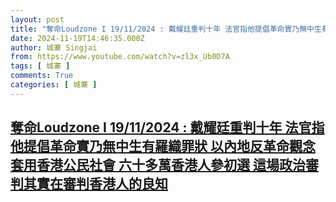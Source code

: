 ```yaml
---
layout: post
title: "奪命Loudzone I 19/11/2024 : 戴耀廷重判十年 法官指他提倡革命實乃無中生有羅織罪狀 以內地反革命觀念套用香港公民社會 六十多萬香港人參初選 這場政治審判其實在審判香港人的良知"
date: 2024-11-19T14:46:35.000Z
author: 城寨 Singjai
from: https://www.youtube.com/watch?v=zl3x_Ub0D7A
tags: [ 城寨 ]
comments: True
categories: [ 城寨 ]
---
```

<!--1732027595000-->
[奪命Loudzone I 19/11/2024 : 戴耀廷重判十年 法官指他提倡革命實乃無中生有羅織罪狀 以內地反革命觀念套用香港公民社會 六十多萬香港人參初選 這場政治審判其實在審判香港人的良知](https://www.youtube.com/watch?v=zl3x_Ub0D7A)
------

<div>

</div>
